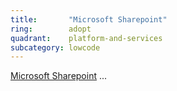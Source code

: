 ```yaml
---
title:       "Microsoft Sharepoint"
ring:        adopt
quadrant:    platform-and-services
subcategory: lowcode
---
```


[Microsoft Sharepoint](https://www.microsoft.com/en-us/microsoft-365/sharepoint/collaboration) ... 